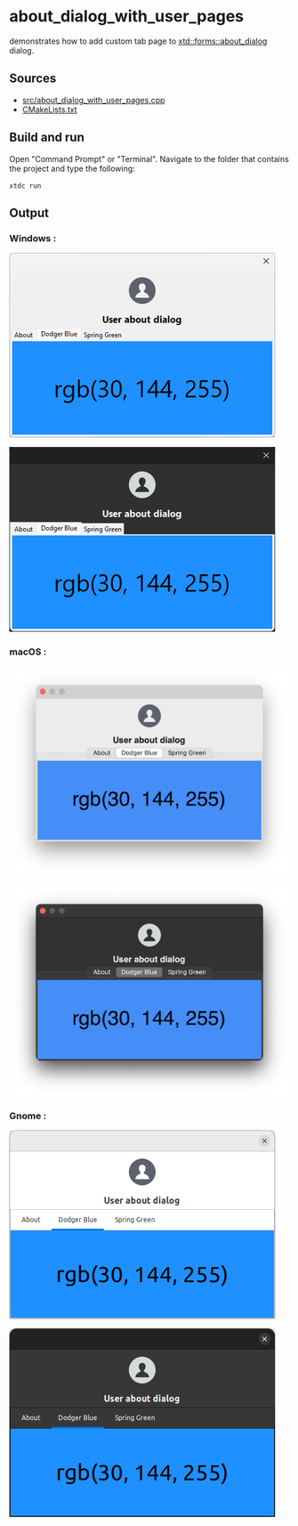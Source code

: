 # about_dialog_with_user_pages

demonstrates how to add custom tab page to [xtd::forms::about_dialog](https://gammasoft71.github.io/xtd/reference_guides/latest/classxtd_1_1forms_1_1about__dialog.html) dialog.

## Sources

* [src/about_dialog_with_user_pages.cpp](src/about_dialog_with_user_pages.cpp)
* [CMakeLists.txt](CMakeLists.txt)

## Build and run

Open "Command Prompt" or "Terminal". Navigate to the folder that contains the project and type the following:

```shell
xtdc run
```

## Output

### Windows :

![Screenshot](../../../../docs/pictures/examples/about_dialog_with_user_pages_w.png)

![Screenshot](../../../../docs/pictures/examples/about_dialog_with_user_pages_wd.png)

### macOS :

![Screenshot](../../../../docs/pictures/examples/about_dialog_with_user_pages_m.png)

![Screenshot](../../../../docs/pictures/examples/about_dialog_with_user_pages_md.png)

### Gnome :

![Screenshot](../../../../docs/pictures/examples/about_dialog_with_user_pages_g.png)

![Screenshot](../../../../docs/pictures/examples/about_dialog_with_user_pages_gd.png)
